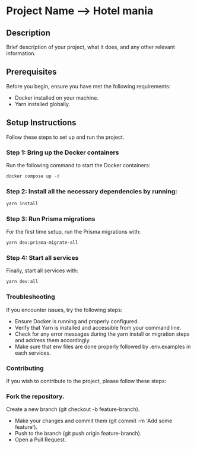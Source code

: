 # Project Name --> Hotel mania

## Description

Brief description of your project, what it does, and any other relevant information.

## Prerequisites

Before you begin, ensure you have met the following requirements:
- Docker installed on your machine.
- Yarn installed globally.

## Setup Instructions

Follow these steps to set up and run the project.

### Step 1: Bring up the Docker containers

Run the following command to start the Docker containers:

```sh
docker compose up -d 
```

### Step 2: Install all the necessary dependencies by running:

``` sh
yarn install
```

### Step 3: Run Prisma migrations
For the first time setup, run the Prisma migrations with:

```sh
yarn dev:prisma-migrate-all
```

### Step 4: Start all services
Finally, start all services with:

```sh
yarn dev:all
```

### Troubleshooting
If you encounter issues, try the following steps:

- Ensure Docker is running and properly configured.
- Verify that Yarn is installed and accessible from your command line.
- Check for any error messages during the yarn install or migration steps and address them accordingly.
- Make sure that env files are done properly followed by .env.examples in each services.

### Contributing
If you wish to contribute to the project, please follow these steps:

### Fork the repository.
Create a new branch (git checkout -b feature-branch).
- Make your changes and commit them (git commit -m 'Add some feature').
- Push to the branch (git push origin feature-branch).
- Open a Pull Request.
